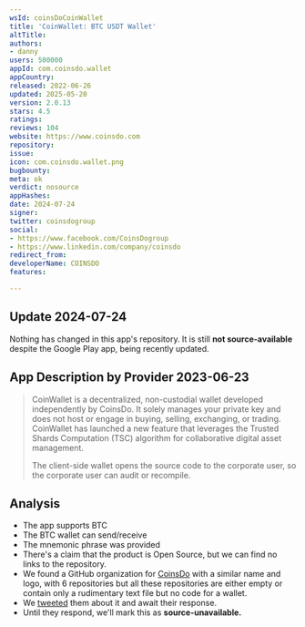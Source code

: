 ```yaml
---
wsId: coinsDoCoinWallet
title: 'CoinWallet: BTC USDT Wallet'
altTitle: 
authors:
- danny
users: 500000
appId: com.coinsdo.wallet
appCountry: 
released: 2022-06-26
updated: 2025-05-20
version: 2.0.13
stars: 4.5
ratings: 
reviews: 104
website: https://www.coinsdo.com
repository: 
issue: 
icon: com.coinsdo.wallet.png
bugbounty: 
meta: ok
verdict: nosource
appHashes: 
date: 2024-07-24
signer: 
twitter: coinsdogroup
social:
- https://www.facebook.com/CoinsDogroup
- https://www.linkedin.com/company/coinsdo
redirect_from: 
developerName: COINSDO
features: 

---
```


## Update 2024-07-24

Nothing has changed in this app's repository. It is still **not source-available** despite the Google Play app, being recently updated.

## App Description by Provider 2023-06-23

> CoinWallet is a decentralized, non-custodial wallet developed independently by CoinsDo. It solely manages your private key and does not host or engage in buying, selling, exchanging, or trading. CoinWallet has launched a new feature that leverages the Trusted Shards Computation (TSC) algorithm for collaborative digital asset management.
>
> The client-side wallet opens the source code to the corporate user, so the corporate user can audit or recompile.

## Analysis 

- The app supports BTC 
- The BTC wallet can send/receive 
- The mnemonic phrase was provided
- There's a claim that the product is Open Source, but we can find no links to the repository.
- We found a GitHub organization for [CoinsDo](https://github.com/CoinsDo) with a similar name and logo, with 6 repositories but all these repositories are either empty or contain only a rudimentary text file but no code for a wallet.
- We [tweeted](https://twitter.com/BitcoinWalletz/status/1672082520949522432) them about it and await their response.
- Until they respond, we'll mark this as **source-unavailable.**
